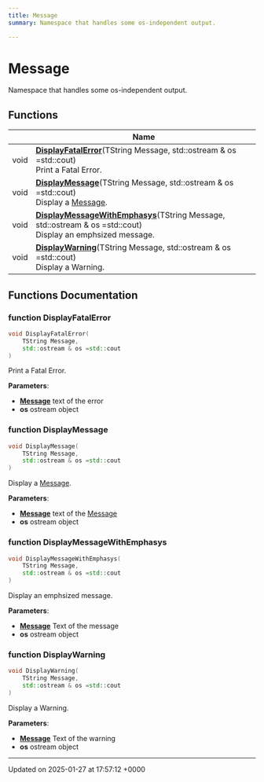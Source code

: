 ```yaml
---
title: Message
summary: Namespace that handles some os-independent output. 

---
```


# Message

Namespace that handles some os-independent output. 

## Functions

|                | Name           |
| -------------- | -------------- |
| void | **[DisplayFatalError](/Namespaces/namespaceMessage.md#function-displayfatalerror)**(TString Message, std::ostream & os =std::cout)<br>Print a Fatal Error.  |
| void | **[DisplayMessage](/Namespaces/namespaceMessage.md#function-displaymessage)**(TString Message, std::ostream & os =std::cout)<br>Display a [Message](/Namespaces/namespaceMessage.md).  |
| void | **[DisplayMessageWithEmphasys](/Namespaces/namespaceMessage.md#function-displaymessagewithemphasys)**(TString Message, std::ostream & os =std::cout)<br>Display an emphsized message.  |
| void | **[DisplayWarning](/Namespaces/namespaceMessage.md#function-displaywarning)**(TString Message, std::ostream & os =std::cout)<br>Display a Warning.  |


## Functions Documentation

### function DisplayFatalError

```cpp
void DisplayFatalError(
    TString Message,
    std::ostream & os =std::cout
)
```

Print a Fatal Error. 

**Parameters**: 

  * **[Message](/Namespaces/namespaceMessage.md)** text of the error 
  * **os** ostream object 


### function DisplayMessage

```cpp
void DisplayMessage(
    TString Message,
    std::ostream & os =std::cout
)
```

Display a [Message](/Namespaces/namespaceMessage.md). 

**Parameters**: 

  * **[Message](/Namespaces/namespaceMessage.md)** text of the [Message](/Namespaces/namespaceMessage.md)
  * **os** ostream object 


### function DisplayMessageWithEmphasys

```cpp
void DisplayMessageWithEmphasys(
    TString Message,
    std::ostream & os =std::cout
)
```

Display an emphsized message. 

**Parameters**: 

  * **[Message](/Namespaces/namespaceMessage.md)** Text of the message 
  * **os** ostream object 


### function DisplayWarning

```cpp
void DisplayWarning(
    TString Message,
    std::ostream & os =std::cout
)
```

Display a Warning. 

**Parameters**: 

  * **[Message](/Namespaces/namespaceMessage.md)** Text of the warning 
  * **os** ostream object 






-------------------------------

Updated on 2025-01-27 at 17:57:12 +0000